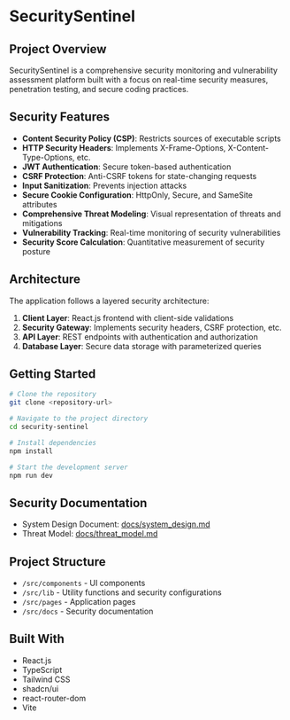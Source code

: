 
# SecuritySentinel

## Project Overview

SecuritySentinel is a comprehensive security monitoring and vulnerability assessment platform built with a focus on real-time security measures, penetration testing, and secure coding practices.

## Security Features

- **Content Security Policy (CSP)**: Restricts sources of executable scripts
- **HTTP Security Headers**: Implements X-Frame-Options, X-Content-Type-Options, etc.
- **JWT Authentication**: Secure token-based authentication
- **CSRF Protection**: Anti-CSRF tokens for state-changing requests
- **Input Sanitization**: Prevents injection attacks
- **Secure Cookie Configuration**: HttpOnly, Secure, and SameSite attributes
- **Comprehensive Threat Modeling**: Visual representation of threats and mitigations
- **Vulnerability Tracking**: Real-time monitoring of security vulnerabilities
- **Security Score Calculation**: Quantitative measurement of security posture

## Architecture

The application follows a layered security architecture:

1. **Client Layer**: React.js frontend with client-side validations
2. **Security Gateway**: Implements security headers, CSRF protection, etc.
3. **API Layer**: REST endpoints with authentication and authorization
4. **Database Layer**: Secure data storage with parameterized queries

## Getting Started

```sh
# Clone the repository
git clone <repository-url>

# Navigate to the project directory
cd security-sentinel

# Install dependencies
npm install

# Start the development server
npm run dev
```

## Security Documentation

- System Design Document: [docs/system_design.md](src/docs/system_design.md)
- Threat Model: [docs/threat_model.md](src/docs/threat_model.md)

## Project Structure

- `/src/components` - UI components
- `/src/lib` - Utility functions and security configurations
- `/src/pages` - Application pages
- `/src/docs` - Security documentation

## Built With

- React.js
- TypeScript
- Tailwind CSS
- shadcn/ui
- react-router-dom
- Vite

